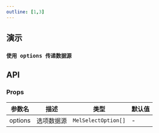 ```yaml
---
outline: [1,3]
---
```


## 演示

### `使用 options 传递数据源`

## API

### Props

| 参数名 | 描述 | 类型 | 默认值 |
| --- | --- | --- | --- |
| options | 选项数据源 | `MelSelectOption[]` | - |
